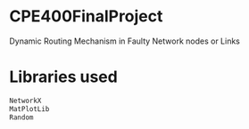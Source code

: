 # CPE400FinalProject
Dynamic Routing Mechanism in Faulty Network nodes or Links

# Libraries used
```Python
NetworkX
MatPlotLib
Random
```
